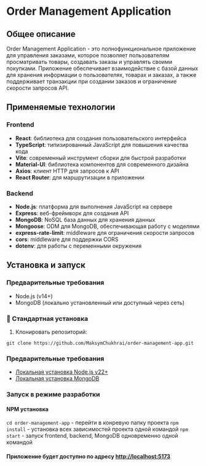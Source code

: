 # Order Management Application

## Общее описание

Order Management Application - это полнофункциональное приложение для управления заказами, которое позволяет пользователям просматривать товары, создавать заказы и управлять своими покупками. Приложение обеспечивает взаимодействие с базой данных для хранения информации о пользователях, товарах и заказах, а также поддерживает транзакции при создании заказов и ограничение скорости запросов API.

## Применяемые технологии

### Frontend

- **React**: библиотека для создания пользовательского интерфейса
- **TypeScript**: типизированный JavaScript для повышения качества кода
- **Vite**: современный инструмент сборки для быстрой разработки
- **Material-UI**: библиотека компонентов для современного дизайна
- **Axios**: клиент HTTP для запросов к API
- **React Router**: для маршрутизации в приложении

### Backend

- **Node.js**: платформа для выполнения JavaScript на сервере
- **Express**: веб-фреймворк для создания API
- **MongoDB**: NoSQL база данных для хранения данных
- **Mongoose**: ODM для MongoDB, обеспечивающая работу с моделями
- **express-rate-limit**: middleware для ограничения скорости запросов
- **cors**: middleware для поддержки CORS
- **dotenv**: для работы с переменными окружения

## Установка и запуск

### Предварительные требования

- Node.js (v14+)
- MongoDB (локально установленный или доступный через сеть)

### 🚀 Стандартная установка

1. Клонировать репозиторий:

`git clone https://github.com/MaksymChukhrai/order-management-app.git`

### Предварительные требования

* [Локальная установка Node.js v22+](https://nodejs.org/uk/download/current)
* [Локальная установка MongoDB](https://fastdl.mongodb.org/windows/mongodb-windows-x86_64-8.0.6-signed.msi)

### Запуск в режиме разработки

#### NPM установка

`cd order-management-app` - перейти в конревую папку проекта
`npm install` - установка всех зависимостей проекта одной командой
`npm start` - запуск frontend, backend, MongoDB одновременно одной командой

#### Приложение будет доступно по адресу <http://localhost:5173>

